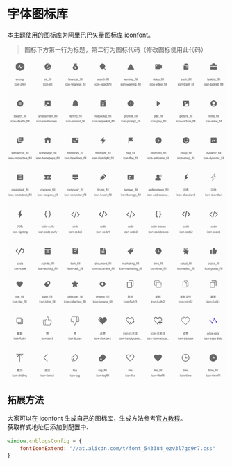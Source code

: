 # 字体图标库

本主题使用的图标库为阿里巴巴矢量图标库 [iconfont](https://www.iconfont.cn/)。

> 图标下方第一行为标题，第二行为图标代码（修改图标使用此代码）

![icon_list](../../Images/icon_list.png)

## 拓展方法
大家可以在 iconfont 生成自己的图标库，生成方法参考[官方教程](https://www.iconfont.cn/help/detail?spm=a313x.7781069.1998910419.13&helptype=about)。
<br>获取样式地址后添加到配置中.

```javascript
window.cnblogsConfig = {
    fontIconExtend: "//at.alicdn.com/t/font_543384_ezv3l7gd9r7.css"
}
```
